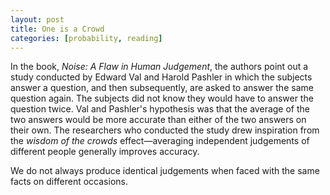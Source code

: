 ```yaml
---
layout: post
title: One is a Crowd
categories: [probability, reading]
---
```


In the book, _Noise: A Flaw in Human Judgement_, the authors point out a study conducted by Edward Val and Harold Pashler in which the subjects answer a question, and then subsequently, are asked to answer the same question again. The subjects did not know they would have to answer the question twice. Val and Pashler's hypothesis was that the average of the two answers would be more accurate than either of the two answers on their own. The researchers who conducted the study drew inspiration from the _wisdom of the crowds_ effect—averaging independent judgements of different people generally improves accuracy.

We do not always produce identical judgements when faced with the same facts on different occasions. 

